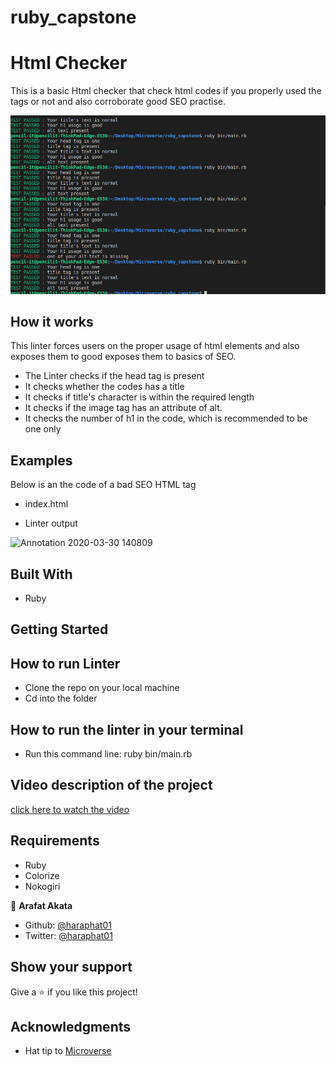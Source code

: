 # ruby_capstone
# Html Checker
This is a basic Html checker that check html codes if you properly used the tags or not and also corroborate good SEO practise.

![screenshot](./ruby.png)

 ## How it works
 This linter forces users on the proper usage of html elements and also exposes them to good exposes them to basics of SEO.

 - The Linter checks if the head tag is present
 - It checks whether the codes has a title
 - It checks if title's character is within the required length
 - It checks if the image tag has an attribute of alt.
 - It checks the number of h1 in the code, which is recommended to be one only
 

 ## Examples
 Below is an the code of a bad SEO HTML tag
 - index.html

 
- Linter output

![Annotation 2020-03-30 140809](https://user-images.githubusercontent.com/52670459/77918136-5f215380-7293-11ea-8654-8622f0bb2973.png)

## Built With

- Ruby

## Getting Started

## How to run Linter

- Clone the repo on your local machine
- Cd into the folder

## How to run the linter in your terminal

- Run this command line: ruby bin/main.rb

## Video description of the project
<a href="">click here to watch the video</a>

## Requirements
- Ruby
- Colorize
- Nokogiri

👤 **Arafat Akata**

- Github: [@haraphat01](https://github.com/haraphat01)
- Twitter: [@haraphat01](https://twitter.com/haraphat01)


## Show your support

Give a ⭐️ if you like this project!

## Acknowledgments

- Hat tip to <a href="https://microverse.org/">Microverse</a>
